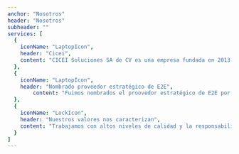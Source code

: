 ```yaml
---
anchor: "Nosotros"
header: "Nosotros"
subheader: ""
services: [
  {
    iconName: "LaptopIcon",
    header: "Cicei",
    content: "CICEI Soluciones SA de CV es una empresa fundada en 2013  dedicada proporcionar consultoría de calidad, Ingeniería, capacitación e Instalaciones de tecnologías de la información y de telecomunicaciones, ofreciendo SOLUCIONES integrales basadas en las nuevas tendencias tecnológicas.."
  },
  {
    iconName: "LaptopIcon",
    header: "Nombrado proveedor estratégico de E2E",
        content: "Fuimos nombrados el proovedor estratégico de E2E por nuestros ...  "
  },
  {
    iconName: "LockIcon",
    header: "Nuestros valores nos caracterizan",
    content: "Trabajamos con altos niveles de calidad y la responsabilidad y el compromiso son ... "
  }
]
---
```

